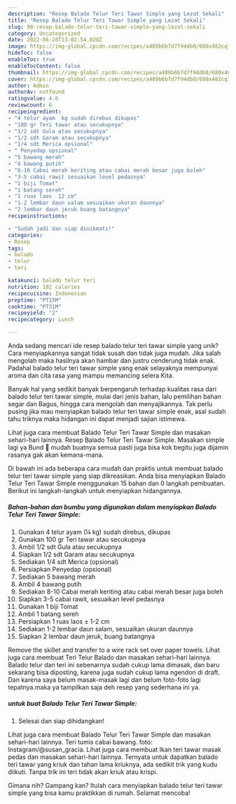 ```yaml
---
description: "Resep Balado Telur Teri Tawar Simple yang Lezat Sekali"
title: "Resep Balado Telur Teri Tawar Simple yang Lezat Sekali"
slug: 90-resep-balado-telur-teri-tawar-simple-yang-lezat-sekali
category: Uncategorized
date: 2022-06-28T13:02:54.020Z
image: https://img-global.cpcdn.com/recipes/a489b6b7d7f94db8/680x482cq70/balado-telur-teri-tawar-simple-foto-resep-utama.jpg
hideToc: false
enableToc: true
enableTocContent: false
thumbnail: https://img-global.cpcdn.com/recipes/a489b6b7d7f94db8/680x482cq70/balado-telur-teri-tawar-simple-foto-resep-utama.jpg
cover: https://img-global.cpcdn.com/recipes/a489b6b7d7f94db8/680x482cq70/balado-telur-teri-tawar-simple-foto-resep-utama.jpg
author: Admin
authorAv: notfound
ratingvalue: 4.6
reviewcount: 6
recipeingredient:
- "4 telur ayam  kg sudah direbus dikupas"
- "100 gr Teri tawar atau secukupnya"
- "1/2 sdt Gula atau secukupnya"
- "1/2 sdt Garam atau secukupnya"
- "1/4 sdt Merica opsional"
- " Penyedap opsional"
- "5 bawang merah"
- "4 bawang putih"
- "8-10 Cabai merah keriting atau cabai merah besar juga boleh"
- "3-5 cabai rawit sesuaikan level pedasnya"
- "1 biji Tomat"
- "1 batang sereh"
- "1 ruas laos  12 cm"
- "1-2 lembar daun salam sesuaikan ukuran daunnya"
- "2 lembar daun jeruk buang batangnya"
recipeinstructions:

- "Sudah jadi dan siap dinikmati!"
categories:
- Resep
tags:
- balado
- telur
- teri

katakunci: balado telur teri 
nutrition: 182 calories
recipecuisine: Indonesian
preptime: "PT15M"
cooktime: "PT31M"
recipeyield: "2"
recipecategory: Lunch

---
```





Anda sedang mencari ide resep balado telur teri tawar simple yang unik? Cara menyiapkannya sangat tidak susah dan tidak juga mudah. Jika salah mengolah maka hasilnya akan hambar dan justru cenderung tidak enak. Padahal balado telur teri tawar simple yang enak selayaknya mempunyai aroma dan cita rasa yang mampu memancing selera Kita.





Banyak hal yang sedikit banyak berpengaruh terhadap kualitas rasa dari balado telur teri tawar simple, mulai dari jenis bahan, lalu pemilihan bahan segar dan Bagus, hingga cara mengolah dan menyajikannya. Tak perlu pusing jika mau menyiapkan balado telur teri tawar simple enak,      asal sudah tahu triknya maka hidangan ini dapat menjadi sajian istimewa.














Lihat juga cara membuat Balado Telur Teri Tawar Simple dan masakan sehari-hari lainnya. Resep Balado Telur Teri Tawar Simple. Masakan simple lagi ya Bund 🤭 mudah buatnya semua pasti juga bisa kok begitu juga dijamin rasanya gak akan kemana-mana.






Di bawah ini ada beberapa cara mudah dan praktis untuk membuat balado telur teri tawar simple yang siap dikreasikan. Anda bisa menyiapkan Balado Telur Teri Tawar Simple menggunakan 15 bahan dan 0 langkah pembuatan. Berikut ini langkah-langkah untuk menyiapkan hidangannya.

<!--inarticleads1-->

##### Bahan-bahan dan bumbu yang digunakan dalam menyiapkan Balado Telur Teri Tawar Simple:

1. Gunakan 4 telur ayam (¼ kg) sudah direbus, dikupas
1. Gunakan 100 gr Teri tawar atau secukupnya
1. Ambil 1/2 sdt Gula atau secukupnya
1. Siapkan 1/2 sdt Garam atau secukupnya
1. Sediakan 1/4 sdt Merica (opsional)
1. Persiapkan  Penyedap (opsional)
1. Sediakan 5 bawang merah
1. Ambil 4 bawang putih
1. Sediakan 8-10 Cabai merah keriting atau cabai merah besar juga boleh
1. Siapkan 3-5 cabai rawit, sesuaikan level pedasnya
1. Gunakan 1 biji Tomat
1. Ambil 1 batang sereh
1. Persiapkan 1 ruas laos ± 1-2 cm
1. Sediakan 1-2 lembar daun salam, sesuaikan ukuran daunnya
1. Siapkan 2 lembar daun jeruk, buang batangnya


Remove the skillet and transfer to a wire rack set over paper towels. Lihat juga cara membuat Teri Telur Balado dan masakan sehari-hari lainnya. Balado telur dan teri ini sebenarnya sudah cukup lama dimasak, dan baru sekarang bisa diposting, karena juga sudah cukup lama ngendon di draft. Dan karena saya belum masak-masak lagi dan belum foto-foto lagi tepatnya.maka ya tampilkan saja deh resep yang sederhana ini ya. 

<!--inarticleads2-->

#####  untuk buat Balado Telur Teri Tawar Simple:


1. Selesai dan siap dihidangkan!

Lihat juga cara membuat Balado Telur Teri Tawar Simple dan masakan sehari-hari lainnya. Teri tumis cabai bawang. foto: Instagram/@susan_gracia. Lihat juga cara membuat Ikan teri tawar masak pedas dan masakan sehari-hari lainnya. Ternyata untuk dapatkan balado teri tawar yang kriuk dan tahan lama kriuknya, ada sedikit trik yang kudu diikuti. Tanpa trik ini teri tidak akan kriuk atau krispi. 

Gimana nih? Gampang kan? Itulah cara menyiapkan balado telur teri tawar simple yang bisa kamu praktikkan di rumah. Selamat mencoba!
